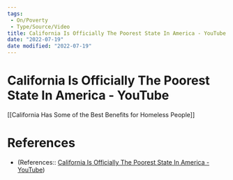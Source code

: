 ```yaml
---
tags:
 - On/Poverty
 - Type/Source/Video
title: California Is Officially The Poorest State In America - YouTube
date: "2022-07-19"
date modified: "2022-07-19"
---
```


# California Is Officially The Poorest State In America - YouTube
[[California Has Some of the Best Benefits for Homeless People]]

# References
- (References:: [California Is Officially The Poorest State In America - YouTube](https://www.youtube.com/watch?v=a73ZC_61Tug&list=WL&index=2))
